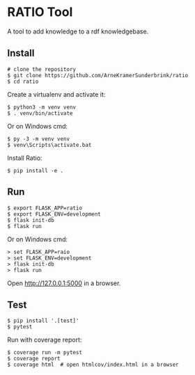 RATIO Tool
======

A tool to add knowledge to a rdf knowledgebase.


Install
-------

    # clone the repository
    $ git clone https://github.com/ArneKramerSunderbrink/ratio
    $ cd ratio

Create a virtualenv and activate it:

    $ python3 -m venv venv
    $ . venv/bin/activate

Or on Windows cmd:

    $ py -3 -m venv venv
    $ venv\Scripts\activate.bat

Install Ratio:

    $ pip install -e .


Run
---

    $ export FLASK_APP=ratio
    $ export FLASK_ENV=development
    $ flask init-db
    $ flask run

Or on Windows cmd:

    > set FLASK_APP=raio
    > set FLASK_ENV=development
    > flask init-db
    > flask run

Open http://127.0.0.1:5000 in a browser.


Test
----

    $ pip install '.[test]'
    $ pytest

Run with coverage report:

    $ coverage run -m pytest
    $ coverage report
    $ coverage html  # open htmlcov/index.html in a browser